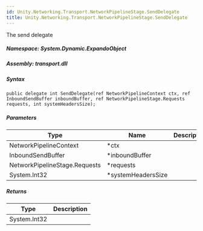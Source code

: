 ```yaml
---  
id: Unity.Networking.Transport.NetworkPipelineStage.SendDelegate  
title: Unity.Networking.Transport.NetworkPipelineStage.SendDelegate  
---
```


<div class="markdown level0 summary">

The send delegate

</div>

<div class="markdown level0 conceptual">

</div>

##### **Namespace**: System.Dynamic.ExpandoObject

##### **Assembly**: transport.dll

##### Syntax

``` lang-csharp
public delegate int SendDelegate(ref NetworkPipelineContext ctx, ref InboundSendBuffer inboundBuffer, ref NetworkPipelineStage.Requests requests, int systemHeadersSize);
```

##### Parameters

| Type                          | Name                | Description |
|-------------------------------|---------------------|-------------|
| NetworkPipelineContext        | \*ctx               |             |
| InboundSendBuffer             | \*inboundBuffer     |             |
| NetworkPipelineStage.Requests | \*requests          |             |
| System.Int32                  | \*systemHeadersSize |             |

##### Returns

| Type         | Description |
|--------------|-------------|
| System.Int32 |             |
